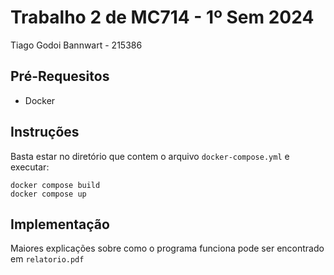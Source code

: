 # Trabalho 2 de MC714 - 1º Sem 2024
Tiago Godoi Bannwart - 215386

## Pré-Requesitos
- Docker

## Instruções
Basta estar no diretório que contem o arquivo ```docker-compose.yml``` e executar:
```console
docker compose build
docker compose up
```

## Implementação
Maiores explicações sobre como o programa funciona pode ser encontrado em ```relatorio.pdf```
